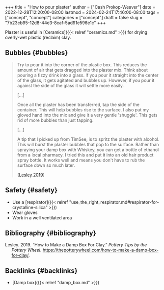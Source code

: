 +++
title = "How to pour plaster"
author = ["Cash Prokop-Weaver"]
date = 2022-12-28T12:20:00-08:00
lastmod = 2024-02-24T17:46:00-08:00
tags = ["concept", "concept"]
categories = ["concept"]
draft = false
slug = "7b23cb95-12d8-44e3-8caf-5ad91e596e1c"
+++

Plaster is useful in [Ceramics]({{< relref "ceramics.md" >}}) for drying overly-wet plastic (reclaim) clay.


## Bubbles {#bubbles}

> Try to pour it into the corner of the plastic box.  This reduces the amount of air that gets dragged into the plaster mix.  Think about pouring a fizzy drink into a glass.  If you pour it straight into the center of the glass, it gets agitated and bubbles up.  However, if you pour it against the side of the glass it will settle more easily.
>
> [...]
>
> Once all the plaster has been transferred, tap the side of the container.  This will help bubbles rise to the surface.  I also put my gloved hand into the mix and give it a very gentle 'shuggle'.  This gets rid of more bubbles than just tapping.
>
> [...]
>
> A tip that I picked up from TimSee, is to spritz the plaster with alcohol.  This will burst the plaster bubbles that pop to the surface.  Rather than spraying your damp box with Whiskey, you can get a bottle of ethanol from a local pharmacy.  I tried this and put it into an old hair product spray bottle.  It works well and means you don't have to rub the surface down so much later.
>
> (<a href="#citeproc_bib_item_1">Lesley 2019</a>)


## Safety {#safety}

-   Use a [respirator]({{< relref "use_the_right_respirator.md#respirator-for-crystalline-silica" >}})
-   Wear gloves
-   Work in a well ventilated area


## Bibliography {#bibliography}

<style>.csl-entry{text-indent: -1.5em; margin-left: 1.5em;}</style><div class="csl-bib-body">
  <div class="csl-entry"><a id="citeproc_bib_item_1"></a>Lesley. 2019. “How to Make a Damp Box For Clay.” <i>Pottery Tips by the Pottery Wheel</i>. <a href="https://thepotterywheel.com/how-to-make-a-damp-box-for-clay/">https://thepotterywheel.com/how-to-make-a-damp-box-for-clay/</a>.</div>
</div>


## Backlinks {#backlinks}

-   [Damp box]({{< relref "damp_box.md" >}})
